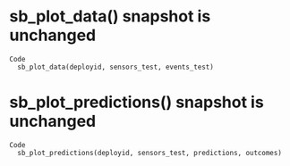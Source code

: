 # sb_plot_data() snapshot is unchanged

    Code
      sb_plot_data(deployid, sensors_test, events_test)

# sb_plot_predictions() snapshot is unchanged

    Code
      sb_plot_predictions(deployid, sensors_test, predictions, outcomes)


